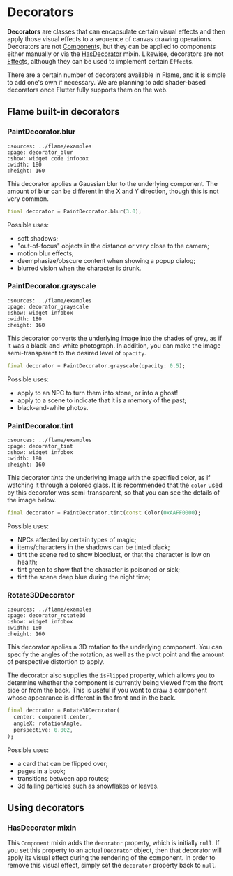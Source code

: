 # Decorators

**Decorators** are classes that can encapsulate certain visual effects and then apply those visual
effects to a sequence of canvas drawing operations. Decorators are not [Component]s, but they can
be applied to components either manually or via the [HasDecorator] mixin. Likewise, decorators are
not [Effect]s, although they can be used to implement certain `Effect`s.

There are a certain number of decorators available in Flame, and it is simple to add one's own if
necessary. We are planning to add shader-based decorators once Flutter fully supports them on the
web.


## Flame built-in decorators

### PaintDecorator.blur

```{flutter-app}
:sources: ../flame/examples
:page: decorator_blur
:show: widget code infobox
:width: 180
:height: 160
```

This decorator applies a Gaussian blur to the underlying component. The amount of blur can be
different in the X and Y direction, though this is not very common.

```dart
final decorator = PaintDecorator.blur(3.0);
```

Possible uses:
- soft shadows;
- "out-of-focus" objects in the distance or very close to the camera;
- motion blur effects;
- deemphasize/obscure content when showing a popup dialog;
- blurred vision when the character is drunk.


### PaintDecorator.grayscale

```{flutter-app}
:sources: ../flame/examples
:page: decorator_grayscale
:show: widget infobox
:width: 180
:height: 160
```

This decorator converts the underlying image into the shades of grey, as if it was a
black-and-white photograph. In addition, you can make the image semi-transparent to the desired
level of `opacity`.

```dart
final decorator = PaintDecorator.grayscale(opacity: 0.5);
```

Possible uses:
- apply to an NPC to turn them into stone, or into a ghost!
- apply to a scene to indicate that it is a memory of the past;
- black-and-white photos.


### PaintDecorator.tint

```{flutter-app}
:sources: ../flame/examples
:page: decorator_tint
:show: widget infobox
:width: 180
:height: 160
```

This decorator *tints* the underlying image with the specified color, as if watching it through a
colored glass. It is recommended that the `color` used by this decorator was semi-transparent, so
that you can see the details of the image below.

```dart
final decorator = PaintDecorator.tint(const Color(0xAAFF0000);
```

Possible uses:
- NPCs affected by certain types of magic;
- items/characters in the shadows can be tinted black;
- tint the scene red to show bloodlust, or that the character is low on health;
- tint green to show that the character is poisoned or sick;
- tint the scene deep blue during the night time;


### Rotate3DDecorator

```{flutter-app}
:sources: ../flame/examples
:page: decorator_rotate3d
:show: widget infobox
:width: 180
:height: 160
```

This decorator applies a 3D rotation to the underlying component. You can specify the angles of the
rotation, as well as the pivot point and the amount of perspective distortion to apply.

The decorator also supplies the `isFlipped` property, which allows you to determine whether the
component is currently being viewed from the front side or from the back. This is useful if you want
to draw a component whose appearance is different in the front and in the back.

```dart
final decorator = Rotate3DDecorator(
  center: component.center,
  angleX: rotationAngle,
  perspective: 0.002,
);
```

Possible uses:
- a card that can be flipped over;
- pages in a book;
- transitions between app routes;
- 3d falling particles such as snowflakes or leaves.


## Using decorators

### HasDecorator mixin

This `Component` mixin adds the `decorator` property, which is initially `null`. If you set this
property to an actual `Decorator` object, then that decorator will apply its visual effect during
the rendering of the component. In order to remove this visual effect, simply set the `decorator`
property back to `null`.



[Component]: ../../flame/components.md#component
[Effect]: ../../flame/effects.md
[HasDecorator]: #hasdecorator-mixin
